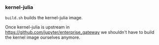 ### kernel-julia

`build.sh` builds the kernel-julia image.

Once kernel-julia is upstream in https://github.com/jupyter/enterprise_gateway we shouldn't have to build the kernel image ourselves anymore.
